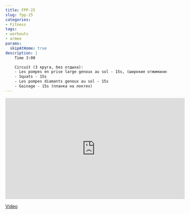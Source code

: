 ```yaml
---
title: FPP-25
slug: fpp-25
categories:
- Fitness
tags:
- workouts
- armee
params:
  skipAtHome: true
description: |
    Time 3:00

    Circuit (3 круга, без отдыха):
    - Les pompes en prise large genoux au sol - 15s, (широкие отжимания, с колен)
    - Squats - 15s
    - Les pompes diamants genoux au sol - 15s
    - Gainage - 15s (планка на локтях)
---
```

<iframe width="560" height="315" src="https://www.youtube.com/embed/6fAExW_uSEM?si=M93I0Y0P7blWasNW" title="YouTube video player" frameborder="0" allow="accelerometer; autoplay; clipboard-write; encrypted-media; gyroscope; picture-in-picture; web-share" allowfullscreen></iframe>

[Video](https://youtu.be/6fAExW_uSEM?si=M93I0Y0P7blWasNW)
